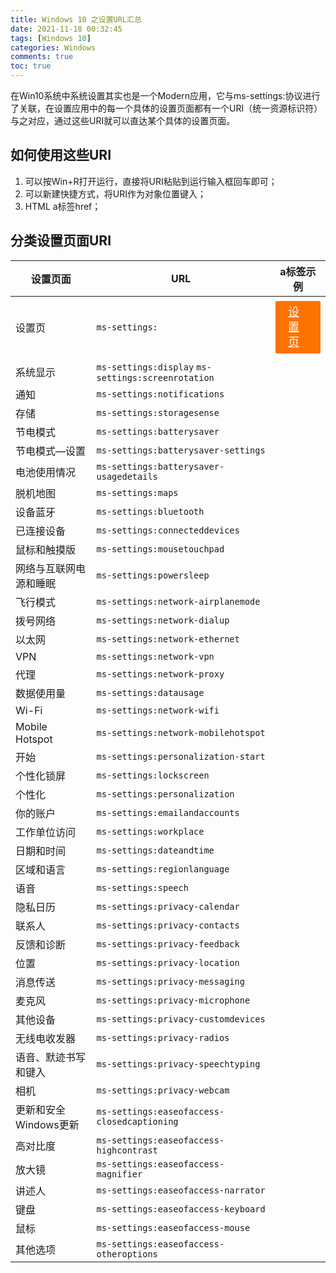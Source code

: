 ```yaml
---
title: Windows 10 之设置URL汇总
date: 2021-11-18 00:32:45
tags: [Windows 10]
categories: Windows
comments: true
toc: true
---
```


在Win10系统中系统设置其实也是一个Modern应用，它与ms-settings:协议进行了关联，在设置应用中的每一个具体的设置页面都有一个URI（统一资源标识符）与之对应，通过这些URI就可以直达某个具体的设置页面。

## 如何使用这些URI

1. 可以按Win+R打开运行，直接将URI粘贴到运行输入框回车即可；
2. 可以新建快捷方式，将URI作为对象位置键入；
3. HTML a标签href；

## 分类设置页面URI

| 设置页面               | URL                                                | a标签示例 |
| ---------------------- | -------------------------------------------------- | --------- |
| 设置页             | `ms-settings:`                                     |  <a class="a-win" href="ms-settings:">设置页</a>|
| 系统显示               | `ms-settings:display` `ms-settings:screenrotation` |           |
| 通知                   | `ms-settings:notifications`                        |           |
| 存储                   | `ms-settings:storagesense`                         |           |
| 节电模式               | `ms-settings:batterysaver`                         |           |
| 节电模式—设置          | `ms-settings:batterysaver-settings`                |           |
| 电池使用情况           | `ms-settings:batterysaver-usagedetails`            |           |
| 脱机地图               | `ms-settings:maps`                                 |           |
| 设备蓝牙               | `ms-settings:bluetooth`                            |           |
| 已连接设备             | `ms-settings:connecteddevices`                     |           |
| 鼠标和触摸版           | `ms-settings:mousetouchpad`                        |           |
| 网络与互联网电源和睡眠 | `ms-settings:powersleep`                           |           |
| 飞行模式               | `ms-settings:network-airplanemode`                 |           |
| 拨号网络               | `ms-settings:network-dialup`                       |           |
| 以太网                 | `ms-settings:network-ethernet`                     |           |
| VPN                    | `ms-settings:network-vpn`                          |           |
| 代理                   | `ms-settings:network-proxy`                        |           |
| 数据使用量             | `ms-settings:datausage`                            |           |
| Wi-Fi                  | `ms-settings:network-wifi`                         |           |
| Mobile Hotspot         | `ms-settings:network-mobilehotspot`                |           |
| 开始                   | `ms-settings:personalization-start`                |           |
| 个性化锁屏             | `ms-settings:lockscreen`                           |           |
| 个性化                 | `ms-settings:personalization`                      |           |
| 你的账户               | `ms-settings:emailandaccounts`                     |           |
| 工作单位访问           | `ms-settings:workplace`                            |           |
| 日期和时间             | `ms-settings:dateandtime`                          |           |
| 区域和语言             | `ms-settings:regionlanguage`                       |           |
| 语音                   | `ms-settings:speech`                               |           |
| 隐私日历               | `ms-settings:privacy-calendar`                     |           |
| 联系人                 | `ms-settings:privacy-contacts`                     |           |
| 反馈和诊断             | `ms-settings:privacy-feedback`                     |           |
| 位置                   | `ms-settings:privacy-location`                     |           |
| 消息传送               | `ms-settings:privacy-messaging`                    |           |
| 麦克风                 | `ms-settings:privacy-microphone`                   |           |
| 其他设备               | `ms-settings:privacy-customdevices`                |           |
| 无线电收发器           | `ms-settings:privacy-radios`                       |           |
| 语音、默迹书写和键入   | `ms-settings:privacy-speechtyping`                 |           |
| 相机                   | `ms-settings:privacy-webcam`                       |           |
| 更新和安全Windows更新  | `ms-settings:easeofaccess-closedcaptioning`        |           |
| 高对比度               | `ms-settings:easeofaccess-highcontrast`            |           |
| 放大镜                 | `ms-settings:easeofaccess-magnifier`               |           |
| 讲述人                 | `ms-settings:easeofaccess-narrator`                |           |
| 键盘                   | `ms-settings:easeofaccess-keyboard`                |           |
| 鼠标                   | `ms-settings:easeofaccess-mouse`                   |           |
| 其他选项               | `ms-settings:easeofaccess-otheroptions`            |           |

<style>a.a-win{color: #fff;
    background: #fe7300;padding: 6px 20px;
    font-weight: 500;
    line-height: 24px;
    font-size: 18px;
    margin: 5px auto;
    border-radius: 2px;-webkit-box-shadow: 0px 0em 0px 0px rgb(39 41 43 / 15%) inset;
    box-shadow: 0px 0em 0px 0px rgb(39 41 43 / 15%) inset;text-shadow: none;cursor: pointer;
    display: inline-block;
    min-height: 1em;
    outline: none;
    border: none;
    vertical-align: baseline;}</style>

